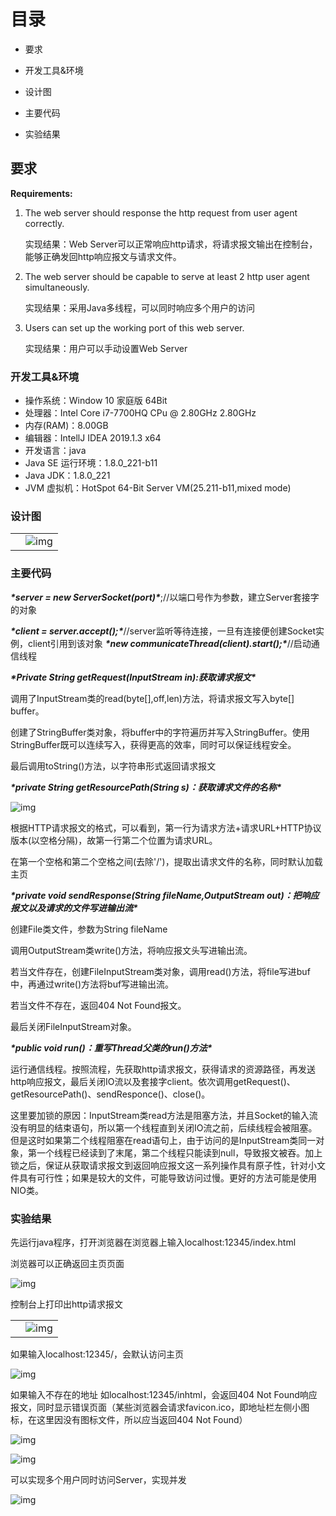 # 目录

- 要求

- 开发工具&环境

- 设计图

- 主要代码

- 实验结果

  

## 要求

**Requirements:**

1. The web server should response the http request from user agent correctly.

   实现结果：Web Server可以正常响应http请求，将请求报文输出在控制台，能够正确发回http响应报文与请求文件。

2. The web server should be capable to serve at least 2 http user agent simultaneously.

   实现结果：采用Java多线程，可以同时响应多个用户的访问

3. Users can set up the working port of this web server.

   实现结果：用户可以手动设置Web Server

### 开发工具&环境

- 操作系统：Window 10 家庭版 64Bit
- 处理器：Intel Core i7-7700HQ CPu @ 2.80GHz 2.80GHz
- 内存(RAM)：8.00GB
- 编辑器：IntellJ IDEA 2019.1.3 x64
- 开发语言：java
- Java SE 运行环境：1.8.0_221-b11
- Java JDK：1.8.0_221
- JVM 虚拟机：HotSpot 64-Bit Server VM(25.211-b11,mixed mode)

### 设计图

|      |                                                              |
| ---- | ------------------------------------------------------------ |
|      | ![img](https://github.com/XianJiaming/Java-WebServer-demo/tree/master/img/1.jpg) |

### 主要代码

***\*server = new ServerSocket(port)\****;//以端口号作为参数，建立Server套接字的对象

***\*client = server.accept();\****//server监听等待连接，一旦有连接便创建Socket实例，client引用到该对象
***\*new communicateThread(client).start();\****//启动通信线程

***\*Private String getRequest(InputStream in):获取请求报文\****

调用了InputStream类的read(byte[],off,len)方法，将请求报文写入byte[] buffer。

创建了StringBuffer类对象，将buffer中的字符遍历并写入StringBuffer。使用StringBuffer既可以连续写入，获得更高的效率，同时可以保证线程安全。

最后调用toString()方法，以字符串形式返回请求报文

***\*private String getResourcePath(String s)：获取请求文件的名称\****

![img](file:///C:\Users\hasee\AppData\Local\Temp\ksohtml12460\wps2.png) 

根据HTTP请求报文的格式，可以看到，第一行为请求方法+请求URL+HTTP协议版本(以空格分隔)，故第一行第二个位置为请求URL。

在第一个空格和第二个空格之间(去除'/')，提取出请求文件的名称，同时默认加载主页

***\*private void sendResponse(String fileName,OutputStream out)：把响应报文以及请求的文件写进输出流\****

创建File类文件，参数为String fileName

调用OutputStream类write()方法，将响应报文头写进输出流。

若当文件存在，创建FileInputStream类对象，调用read()方法，将file写进buf中，再通过write()方法将buf写进输出流。

若当文件不存在，返回404 Not Found报文。

最后关闭FileInputStream对象。

***\*public void run()：重写Thread父类的run()方法\****

运行通信线程。按照流程，先获取http请求报文，获得请求的资源路径，再发送http响应报文，最后关闭IO流以及套接字client。依次调用getRequest()、getResourcePath()、sendResponce()、close()。

这里要加锁的原因：InputStream类read方法是阻塞方法，并且Socket的输入流没有明显的结束语句，所以第一个线程直到关闭IO流之前，后续线程会被阻塞。但是这时如果第二个线程阻塞在read语句上，由于访问的是InputStream类同一对象，第一个线程已经读到了末尾，第二个线程只能读到null，导致报文被吞。加上锁之后，保证从获取请求报文到返回响应报文这一系列操作具有原子性，针对小文件具有可行性；如果是较大的文件，可能导致访问过慢。更好的方法可能是使用NIO类。

### 实验结果

先运行java程序，打开浏览器在浏览器上输入localhost:12345/index.html

浏览器可以正确返回主页页面

![img](file:///C:\Users\hasee\AppData\Local\Temp\ksohtml12460\wps3.jpg) 

 控制台上打印出http请求报文

|      |                                                              |
| ---- | ------------------------------------------------------------ |
|      | ![img](file:///C:\Users\hasee\AppData\Local\Temp\ksohtml12460\wps4.jpg) |

 如果输入localhost:12345/，会默认访问主页

![img](file:///C:\Users\hasee\AppData\Local\Temp\ksohtml12460\wps5.jpg) 

如果输入不存在的地址 如localhost:12345/inhtml，会返回404 Not Found响应报文，同时显示错误页面（某些浏览器会请求favicon.ico，即地址栏左侧小图标，在这里因没有图标文件，所以应当返回404 Not Found）

![img](file:///C:\Users\hasee\AppData\Local\Temp\ksohtml12460\wps6.jpg) 

![img](file:///C:\Users\hasee\AppData\Local\Temp\ksohtml12460\wps7.jpg) 

可以实现多个用户同时访问Server，实现并发

![img](file:///C:\Users\hasee\AppData\Local\Temp\ksohtml12460\wps8.jpg) 